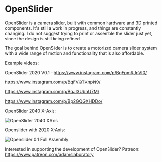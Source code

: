 # OpenSlider
OpenSlider is a camera slider, built with common hardware and 3D printed components. It's still a work in progress, and things are constantly changing. I do not suggest trying to print or assemble the slider just yet, since the design is still being refined.

The goal behind OpenSlider is to create a motorized camera slider system with a wide range of motion and functionality that is also affordable.


Example videos:

OpenSlider 2020 V0.1 - https://www.instagram.com/p/BqFpmRJnVI0/

https://www.instagram.com/p/BqFVQTXnpN9/

https://www.instagram.com/p/BqJI3UbnU7M/

https://www.instagram.com/p/Bp2GQGXHDDo/


OpenSlider 2040 X-Axis:

![OpenSlider 2040 XAxis](https://i.imgur.com/YWe7ojH.png)



Openslider with 2020 X-Axis:

![Openslider 0.1 Full Assembly](https://i.imgur.com/E903fqt.png)


Interested in supporting the development of OpenSlider?
Patreon: https://www.patreon.com/adamslaboratory

